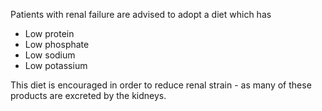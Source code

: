 Patients with renal failure are advised to adopt a diet which has  
* Low protein
* Low phosphate
* Low sodium
* Low potassium

  
This diet is encouraged in order to reduce renal strain \- as many of these products are excreted by the kidneys.